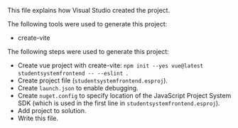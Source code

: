 This file explains how Visual Studio created the project.

The following tools were used to generate this project:
- create-vite

The following steps were used to generate this project:
- Create vue project with create-vite: `npm init --yes vue@latest studentsystemfrontend -- --eslint `.
- Create project file (`studentsystemfrontend.esproj`).
- Create `launch.json` to enable debugging.
- Create `nuget.config` to specify location of the JavaScript Project System SDK (which is used in the first line in `studentsystemfrontend.esproj`).
- Add project to solution.
- Write this file.
